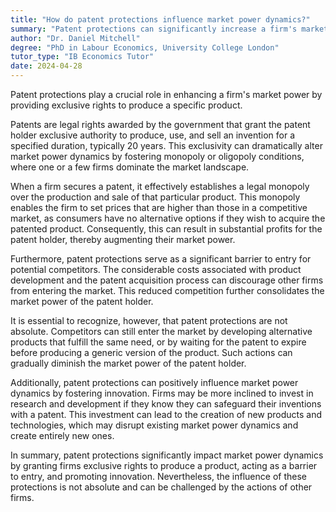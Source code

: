 ```yaml
---
title: "How do patent protections influence market power dynamics?"
summary: "Patent protections can significantly increase a firm's market power by granting them exclusive rights to produce a product."
author: "Dr. Daniel Mitchell"
degree: "PhD in Labour Economics, University College London"
tutor_type: "IB Economics Tutor"
date: 2024-04-28
---
```


Patent protections play a crucial role in enhancing a firm's market power by providing exclusive rights to produce a specific product.

Patents are legal rights awarded by the government that grant the patent holder exclusive authority to produce, use, and sell an invention for a specified duration, typically $20$ years. This exclusivity can dramatically alter market power dynamics by fostering monopoly or oligopoly conditions, where one or a few firms dominate the market landscape.

When a firm secures a patent, it effectively establishes a legal monopoly over the production and sale of that particular product. This monopoly enables the firm to set prices that are higher than those in a competitive market, as consumers have no alternative options if they wish to acquire the patented product. Consequently, this can result in substantial profits for the patent holder, thereby augmenting their market power.

Furthermore, patent protections serve as a significant barrier to entry for potential competitors. The considerable costs associated with product development and the patent acquisition process can discourage other firms from entering the market. This reduced competition further consolidates the market power of the patent holder.

It is essential to recognize, however, that patent protections are not absolute. Competitors can still enter the market by developing alternative products that fulfill the same need, or by waiting for the patent to expire before producing a generic version of the product. Such actions can gradually diminish the market power of the patent holder.

Additionally, patent protections can positively influence market power dynamics by fostering innovation. Firms may be more inclined to invest in research and development if they know they can safeguard their inventions with a patent. This investment can lead to the creation of new products and technologies, which may disrupt existing market power dynamics and create entirely new ones.

In summary, patent protections significantly impact market power dynamics by granting firms exclusive rights to produce a product, acting as a barrier to entry, and promoting innovation. Nevertheless, the influence of these protections is not absolute and can be challenged by the actions of other firms.
    